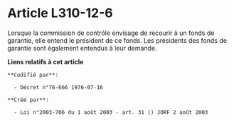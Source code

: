 # Article L310-12-6

Lorsque la commission de contrôle envisage de recourir à un fonds de garantie, elle entend le président de ce fonds. Les
présidents des fonds de garantie sont également entendus à leur demande.

**Liens relatifs à cet article**

	**Codifié par**:

	  - Décret n°76-666 1976-07-16

	**Créé par**:

	  - Loi n°2003-706 du 1 août 2003 - art. 31 () JORF 2 août 2003
